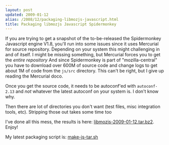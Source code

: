 ```yaml
---
layout: post
updated: 2009-01-12
alias: /2008/12/packaging-libmozjs-javascript.html
title: Packaging libmozjs Javascript Spidermonkey
---
```

<p>
If you are trying to get a snapshot of the to-be-released the Spidermonkey Javascript engine V1.8, you'll run into some issues since it uses Mercurial for source repository.  Depending on your system this might challenging in and of itself.  I might be missing something, but Mercurial forces you to get the <i>entire repository</i>  And since Spidermonkey is part of "mozilla-central" you have to download over 600M of source code and change logs to get about 1M of code from the <code>js/src</code> directory.  This can't be right, but I give up reading the Mercurial doco.
</p>

<p>Once you get the source code, it needs to be autoconf'ed with <code>autoconf-2.13</code> and <i>not</i> whatever the latest autoconf on your system is.  I don't know why.
</p>

<p>Then there are lot of directories you don't want (test files, misc integration tools, etc).  Stripping those out takes some time too</p>

<p>
I've done all this mess, the results is here: <a href="http://client9.com/downloads/libmozjs-2009-01-12.tar.bz2">libmozjs-2009-01-12.tar.bz2</a>.  Enjoy!
</p>

<p>My latest packaging script is: <a href="http://client9.com/downloads/make-js-tar.sh">make-js-tar.sh</a></p>